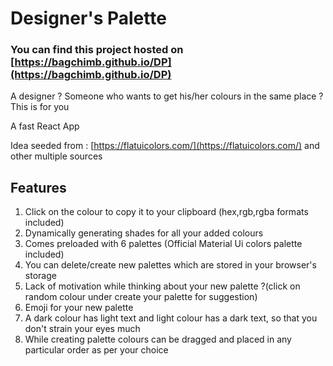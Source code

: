# Designer's Palette
### You can find this project hosted on [https://bagchimb.github.io/DP](https://bagchimb.github.io/DP)
A designer ? Someone who wants to get his/her colours in the same place ?
This is for you

A fast React App

Idea seeded from :
 [https://flatuicolors.com/](https://flatuicolors.com/) and other multiple sources
 
 ## Features
1.  Click on the colour to copy it to your clipboard (hex,rgb,rgba formats included) 
2.  Dynamically generating shades for all your added colours
3.  Comes preloaded with 6 palettes (Official Material Ui colors palette included)
4.  You can delete/create new palettes which are stored in your browser's storage
5.  Lack of motivation while thinking about your new palette ?(click on random colour under create your palette for suggestion)
6.  Emoji for your new palette
7.  A dark colour has light text and light colour has a dark text, so that you don't strain your eyes much
8.  While creating palette colours can be dragged and placed in any particular order as per your choice
